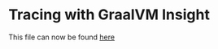 # Tracing with GraalVM Insight

This file can now be found [here](../../docs/tools/insight/Insight-Tracing.md)
